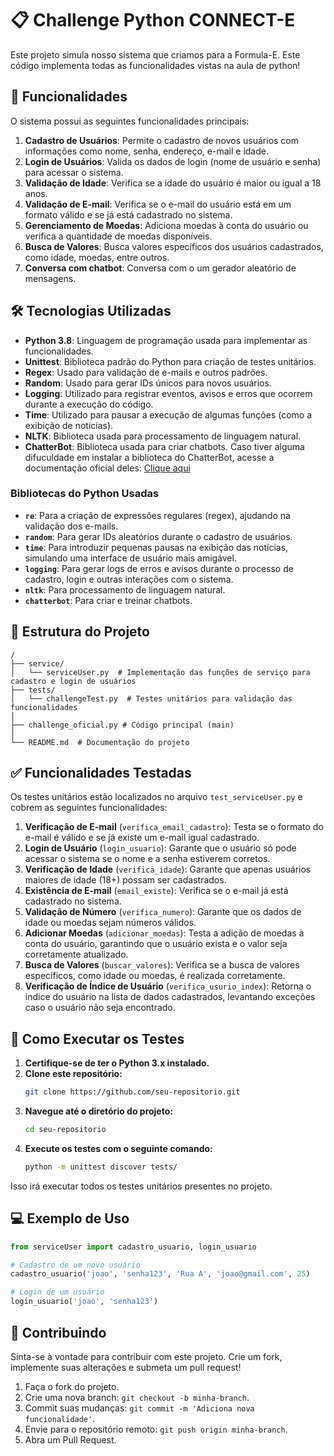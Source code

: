 
# 📋 Challenge Python CONNECT-E

Este projeto simula nosso sistema que criamos para a Formula-E. Este código implementa todas as funcionalidades vistas na aula de python!

## 🚀 Funcionalidades

O sistema possui as seguintes funcionalidades principais:

1. **Cadastro de Usuários**: Permite o cadastro de novos usuários com informações como nome, senha, endereço, e-mail e idade.
2. **Login de Usuários**: Valida os dados de login (nome de usuário e senha) para acessar o sistema.
3. **Validação de Idade**: Verifica se a idade do usuário é maior ou igual a 18 anos.
4. **Validação de E-mail**: Verifica se o e-mail do usuário está em um formato válido e se já está cadastrado no sistema.
5. **Gerenciamento de Moedas**: Adiciona moedas à conta do usuário ou verifica a quantidade de moedas disponíveis.
6. **Busca de Valores**: Busca valores específicos dos usuários cadastrados, como idade, moedas, entre outros.
7. **Conversa com chatbot**: Conversa com o um gerador aleatório de mensagens.

## 🛠 Tecnologias Utilizadas

- **Python 3.8**: Linguagem de programação usada para implementar as funcionalidades.
- **Unittest**: Biblioteca padrão do Python para criação de testes unitários.
- **Regex**: Usado para validação de e-mails e outros padrões.
- **Random**: Usado para gerar IDs únicos para novos usuários.
- **Logging**: Utilizado para registrar eventos, avisos e erros que ocorrem durante a execução do código.
- **Time**: Utilizado para pausar a execução de algumas funções (como a exibição de notícias).
- **NLTK**: Biblioteca usada para processamento de linguagem natural.
- **ChatterBot**: Biblioteca usada para criar chatbots.
Caso tiver alguma difuculdade em instalar a biblioteca do ChatterBot, acesse a documentação oficial deles: 
[Clique aqui](https://chatterbot.readthedocs.io/en/stable/)

### Bibliotecas do Python Usadas

- **`re`**: Para a criação de expressões regulares (regex), ajudando na validação dos e-mails.
- **`random`**: Para gerar IDs aleatórios durante o cadastro de usuários.
- **`time`**: Para introduzir pequenas pausas na exibição das notícias, simulando uma interface de usuário mais amigável.
- **`logging`**: Para gerar logs de erros e avisos durante o processo de cadastro, login e outras interações com o sistema.
- **`nltk`**: Para processamento de linguagem natural.
- **`chatterbot`**: Para criar e treinar chatbots.

## 📁 Estrutura do Projeto

```
/
├── service/
│   └── serviceUser.py  # Implementação das funções de serviço para cadastro e login de usuários
├── tests/
│   └── challengeTest.py  # Testes unitários para validação das funcionalidades
│
├── challenge_oficial.py # Código principal (main)
│
└── README.md  # Documentação do projeto
```

## ✅ Funcionalidades Testadas

Os testes unitários estão localizados no arquivo `test_serviceUser.py` e cobrem as seguintes funcionalidades:

1. **Verificação de E-mail** (`verifica_email_cadastro`): Testa se o formato do e-mail é válido e se já existe um e-mail igual cadastrado.
2. **Login de Usuário** (`login_usuario`): Garante que o usuário só pode acessar o sistema se o nome e a senha estiverem corretos.
3. **Verificação de Idade** (`verifica_idade`): Garante que apenas usuários maiores de idade (18+) possam ser cadastrados.
4. **Existência de E-mail** (`email_existe`): Verifica se o e-mail já está cadastrado no sistema.
5. **Validação de Número** (`verifica_numero`): Garante que os dados de idade ou moedas sejam números válidos.
6. **Adicionar Moedas** (`adicionar_moedas`): Testa a adição de moedas à conta do usuário, garantindo que o usuário exista e o valor seja corretamente atualizado.
7. **Busca de Valores** (`buscar_valores`): Verifica se a busca de valores específicos, como idade ou moedas, é realizada corretamente.
8. **Verificação de Índice de Usuário** (`verifica_usurio_index`): Retorna o índice do usuário na lista de dados cadastrados, levantando exceções caso o usuário não seja encontrado.

## 🧪 Como Executar os Testes

1. **Certifique-se de ter o Python 3.x instalado.**
2. **Clone este repositório:**
   ```bash
   git clone https://github.com/seu-repositorio.git
   ```
3. **Navegue até o diretório do projeto:**
   ```bash
   cd seu-repositorio
   ```
4. **Execute os testes com o seguinte comando:**
   ```bash
   python -m unittest discover tests/
   ```

Isso irá executar todos os testes unitários presentes no projeto.

## 💻 Exemplo de Uso

```python
from serviceUser import cadastro_usuario, login_usuario

# Cadastro de um novo usuário
cadastro_usuario('joao', 'senha123', 'Rua A', 'joao@gmail.com', 25)

# Login de um usuário
login_usuario('joao', 'senha123')
```

## 🤝 Contribuindo

Sinta-se à vontade para contribuir com este projeto. Crie um fork, implemente suas alterações e submeta um pull request!

1. Faça o fork do projeto.
2. Crie uma nova branch: `git checkout -b minha-branch`.
3. Commit suas mudanças: `git commit -m 'Adiciona nova funcionalidade'`.
4. Envie para o repositório remoto: `git push origin minha-branch`.
5. Abra um Pull Request.

